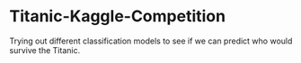 # Titanic-Kaggle-Competition
Trying out different classification models to see if we can predict who would survive the Titanic. 
